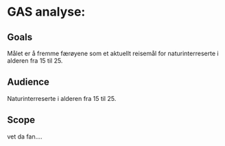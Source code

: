 # GAS analyse:

## Goals

Målet er å fremme færøyene som et aktuellt reisemål for naturinterreserte i alderen fra 15 til 25.

## Audience

Naturinterreserte i alderen fra 15 til 25.

## Scope

vet da fan....